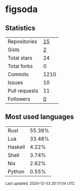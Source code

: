 # figsoda


## Statistics

<table>
    <tr>
        <td>Repositories</td>
        <td><a href="https://github.com/figsoda?tab=repositories">15</a></td>
    </tr>
    <tr>
        <td>Gists</td>
        <td><a href="https://gist.github.com/figsoda">2</a></td>
    </tr>
    <tr>
        <td>Total stars</td>
        <td>24</td>
    </tr>
    <tr>
        <td>Total forks</td>
        <td>0</td>
    </tr>
    <tr>
        <td>Commits</td>
        <td>1210</td>
    </tr>
    <tr>
        <td>Issues</td>
        <td>10</td>
    </tr>
    <tr>
        <td>Pull requests</td>
        <td>11</td>
    </tr>
    <tr>
        <td>Followers</td>
        <td><a href="https://github.com/figsoda?tab=followers">0</a></td>
    </tr>
</table>


## Most used languages

<table>
<tr><td>Rust</td><td>55.39%</td></tr>
<tr><td>Lua</td><td>33.48%</td></tr>
<tr><td>Haskell</td><td>4.22%</td></tr>
<tr><td>Shell</td><td>3.74%</td></tr>
<tr><td>Nix</td><td>2.62%</td></tr>
<tr><td>Python</td><td>0.55%</td></tr>
</table>


<sub>Last updated: 2020-12-03 20:17:04 UTC</sub>
